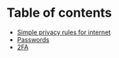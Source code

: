 # Table of contents

* [Simple privacy rules for internet](README.md)
* [Passwords](passwords.md)
* [2FA](2fa.md)
